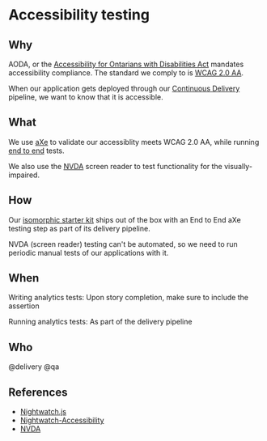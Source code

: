 # Accessibility testing

## Why

AODA, or the [Accessibility for Ontarians with Disabilities Act](http://www.aoda.ca/) mandates accessibility compliance. The standard we comply to is [WCAG 2.0 AA](https://www.w3.org/WAI/WCAG20/quickref/).

When our application gets deployed through our [Continuous Delivery](../process/continuous-delivery.md) pipeline, we want to know that it is accessible.

## What

We use [aXe](https://www.deque.com/products/axe/) to validate our accessiblity meets WCAG 2.0 AA, while running [end to end](e2e.md) tests.

We also use the [NVDA](https://www.nvaccess.org/) screen reader to test functionality for the visually-impaired.

## How

Our [isomorphic starter kit](../development/starter-kits.md) ships out of the box with an End to End aXe testing step as part of its delivery pipeline.

NVDA (screen reader) testing can't be automated, so we need to run periodic manual tests of our applications with it.

## When

Writing analytics tests: Upon story completion, make sure to include the assertion

Running analytics tests: As part of the delivery pipeline

## Who

@delivery @qa

## References

- [Nightwatch.js](http://nightwatchjs.org/)
- [Nightwatch-Accessibility](https://github.com/ahmadnassri/nightwatch-accessibility)
- [NVDA](https://www.nvaccess.org/)